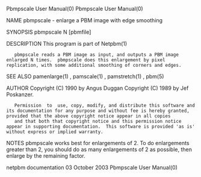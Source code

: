 Pbmpscale User Manual(0)                                                                                                                                                             Pbmpscale User Manual(0)



NAME
       pbmpscale - enlarge a PBM image with edge smoothing


SYNOPSIS
       pbmpscale N [pbmfile]


DESCRIPTION
       This program is part of Netpbm(1)

       pbmpscale reads a PBM image as input, and outputs a PBM image enlarged N times.  pbmpscale does this enlargement by pixel replication, with some additional smoothing of corners and edges.



SEE ALSO
       pamenlarge(1) , pamscale(1) , pamstretch(1) , pbm(5)




AUTHOR
       Copyright (C) 1990 by Angus Duggan Copyright (C) 1989 by Jef Poskanzer.

       Permission  to  use, copy, modify, and distribute this software and its documentation for any purpose and without fee is hereby granted, provided that the above copyright notice appear in all copies
       and that both that copyright notice and this permission notice appear in supporting documentation.  This software is provided 'as is' without express or implied warranty.


NOTES
       pbmpscale works best for enlargements of 2. To do enlargements greater than 2, you should do as many enlargements of 2 as possible, then enlarge by the remaining factor.



netpbm documentation                                                                           03 October 2003                                                                       Pbmpscale User Manual(0)
